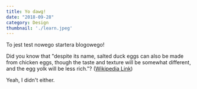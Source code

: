 ```yaml
---
title: Yo dawg!
date: "2018-09-28"
category: Design
thumbnail: './learn.jpeg'
---
```


To jest test nowego startera blogowego!

Did you know that "despite its name, salted duck eggs can also be made from
chicken eggs, though the taste and texture will be somewhat different, and the
egg yolk will be less rich."?
([Wikipedia Link](http://en.wikipedia.org/wiki/Salted_duck_egg))

Yeah, I didn't either.
